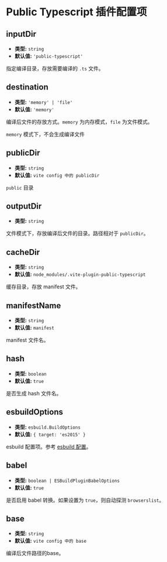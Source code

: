 # Public Typescript 插件配置项

## inputDir

- **类型:** `string`
- **默认值:** `'public-typescript'`

指定编译目录，存放需要编译的 `.ts` 文件。

## destination

- **类型:** `'memory' | 'file'`
- **默认值:** `'memory'`

编译后文件的存放方式。`memory` 为内存模式，`file` 为文件模式。

`memory` 模式下，不会生成编译文件

## publicDir

- **类型:** `string`
- **默认值:** `vite config 中的 publicDir`

`public` 目录


## outputDir

- **类型:** `string`

文件模式下，存放编译后文件的目录。路径相对于 `publicDir`。

## cacheDir

- **类型:** `string`
- **默认值:** `node_modules/.vite-plugin-public-typescript`

缓存目录，存放 manifest 文件。

## manifestName

- **类型:** `string`
- **默认值:** `manifest`

manifest 文件名。

## hash

- **类型:** `boolean`
- **默认值:** `true`

是否生成 hash 文件名。

## esbuildOptions

- **类型:** `esbuild.BuildOptions`
- **默认值:** `{ target: 'es2015' }`

esbuild 配置项。参考 [esbuild 配置](https://esbuild.github.io/api/#general-options)。


## babel

- **类型:** `boolean | ESBuildPluginBabelOptions`
- **默认值:** `true`

是否启用 babel 转换。如果设置为 `true`，则自动探测 `browserslist`。

## base

- **类型:** `string`
- **默认值:** `vite config 中的 base`

编译后文件路径的base。
